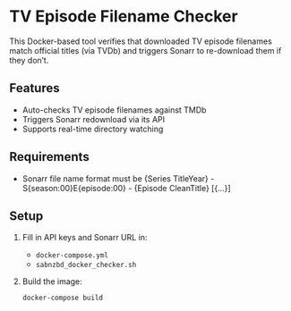 # TV Episode Filename Checker

This Docker-based tool verifies that downloaded TV episode filenames match official titles (via TVDb) and triggers Sonarr to re-download them if they don’t.

## Features

- Auto-checks TV episode filenames against TMDb
- Triggers Sonarr redownload via its API
- Supports real-time directory watching

## Requirements
- Sonarr file name format must be {Series TitleYear} - S{season:00}E{episode:00} - {Episode CleanTitle} [{...}]
  
## Setup

1. Fill in API keys and Sonarr URL in:
   - `docker-compose.yml`
   - `sabnzbd_docker_checker.sh`

2. Build the image:
   ```bash
   docker-compose build
